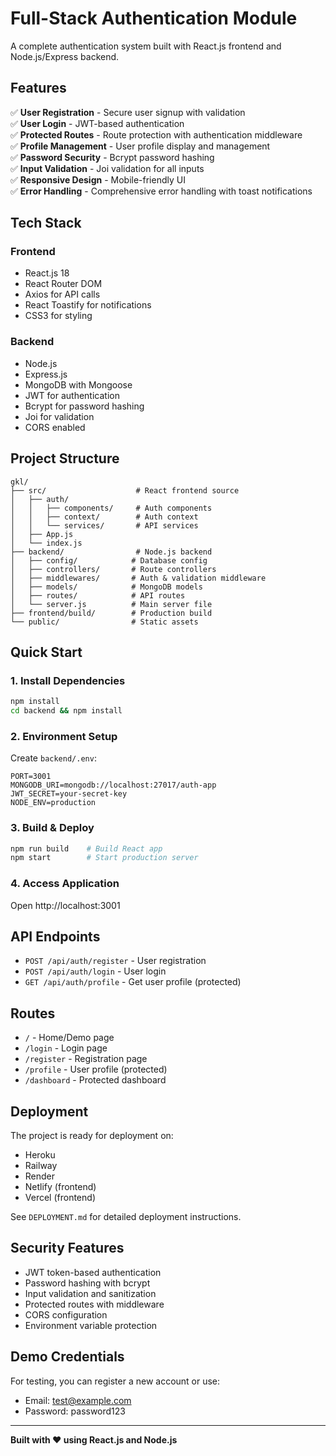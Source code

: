 # Full-Stack Authentication Module

A complete authentication system built with React.js frontend and Node.js/Express backend.

## Features

✅ **User Registration** - Secure user signup with validation  
✅ **User Login** - JWT-based authentication  
✅ **Protected Routes** - Route protection with authentication middleware  
✅ **Profile Management** - User profile display and management  
✅ **Password Security** - Bcrypt password hashing  
✅ **Input Validation** - Joi validation for all inputs  
✅ **Responsive Design** - Mobile-friendly UI  
✅ **Error Handling** - Comprehensive error handling with toast notifications  

## Tech Stack

### Frontend
- React.js 18
- React Router DOM
- Axios for API calls
- React Toastify for notifications
- CSS3 for styling

### Backend
- Node.js
- Express.js
- MongoDB with Mongoose
- JWT for authentication
- Bcrypt for password hashing
- Joi for validation
- CORS enabled

## Project Structure

```
gkl/
├── src/                    # React frontend source
│   ├── auth/
│   │   ├── components/     # Auth components
│   │   ├── context/        # Auth context
│   │   └── services/       # API services
│   ├── App.js
│   └── index.js
├── backend/                # Node.js backend
│   ├── config/            # Database config
│   ├── controllers/       # Route controllers
│   ├── middlewares/       # Auth & validation middleware
│   ├── models/            # MongoDB models
│   ├── routes/            # API routes
│   └── server.js          # Main server file
├── frontend/build/        # Production build
└── public/                # Static assets
```

## Quick Start

### 1. Install Dependencies
```bash
npm install
cd backend && npm install
```

### 2. Environment Setup
Create `backend/.env`:
```
PORT=3001
MONGODB_URI=mongodb://localhost:27017/auth-app
JWT_SECRET=your-secret-key
NODE_ENV=production
```

### 3. Build & Deploy
```bash
npm run build    # Build React app
npm start        # Start production server
```

### 4. Access Application
Open http://localhost:3001

## API Endpoints

- `POST /api/auth/register` - User registration
- `POST /api/auth/login` - User login
- `GET /api/auth/profile` - Get user profile (protected)

## Routes

- `/` - Home/Demo page
- `/login` - Login page
- `/register` - Registration page
- `/profile` - User profile (protected)
- `/dashboard` - Protected dashboard

## Deployment

The project is ready for deployment on:
- Heroku
- Railway
- Render
- Netlify (frontend)
- Vercel (frontend)

See `DEPLOYMENT.md` for detailed deployment instructions.

## Security Features

- JWT token-based authentication
- Password hashing with bcrypt
- Input validation and sanitization
- Protected routes with middleware
- CORS configuration
- Environment variable protection

## Demo Credentials

For testing, you can register a new account or use:
- Email: test@example.com
- Password: password123

---

**Built with ❤️ using React.js and Node.js**